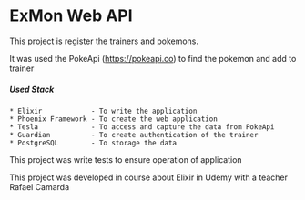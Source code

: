 # ExMon Web API

This project is register the trainers and pokemons. 

It was used the PokeApi (https://pokeapi.co) to find the pokemon and add to trainer

##### Used Stack 
    * Elixir            - To write the application
    * Phoenix Framework - To create the web application
    * Tesla             - To access and capture the data from PokeApi
    * Guardian          - To create authentication of the trainer
    * PostgreSQL        - To storage the data

This project was write tests to ensure operation of application

This project was developed in course about Elixir in Udemy with a teacher Rafael Camarda
